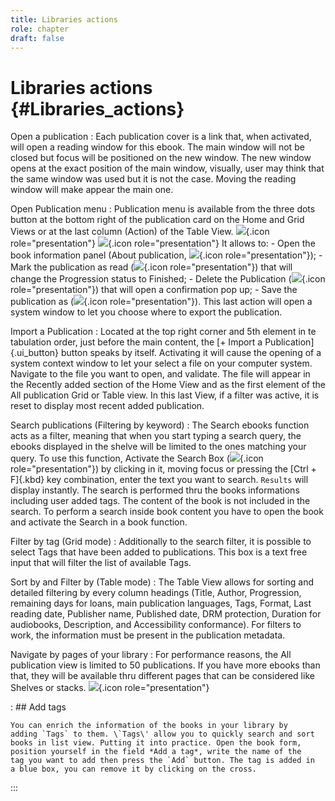 ```yaml
---
title: Libraries actions
role: chapter
draft: false
---
```


# Libraries actions {#Libraries_actions}

Open a publication
:   Each publication cover is a link that, when activated, will open a
    reading window for this ebook. The main window will not be closed
    but focus will be positioned on the new window. The new window opens
    at the exact position of the main window, visually, user may think
    that the same window was used but it is not the case. Moving the
    reading window will make appear the main one.

Open Publication menu
:   Publication menu is available from the three dots button at the
    bottom right of the publication card on the Home and Grid Views or
    at the last column (Action) of the Table View.
    ![](../../resources/images/local_en/th3_library_grid_actions.png){.icon
    role="presentation"}
    ![](../../resources/images/local_en/th3_library_table_actions.png){.icon
    role="presentation"} It allows to:
    -   Open the book information panel (About publication,
        ![](../../resources/images/icons3/info-icon.svg){.icon
        role="presentation"});
    -   Mark the publication as read
        (![](../../resources/images/icons3/doubleCheck-icon.svg){.icon
        role="presentation"}) that will change the Progression status to
        Finished;
    -   Delete the Publication
        (![](../../resources/images/icons3/bin-icon.svg){.icon
        role="presentation"}) that will open a confirmation pop up;
    -   Save the publication as
        (![](../../resources/images/icons3/SaveAs-icon.svg){.icon
        role="presentation"}). This last action will open a system
        window to let you choose where to export the publication.

Import a Publication
:   Located at the top right corner and 5th element in te tabulation
    order, just before the main content, the [+ Import a
    Publication]{.ui_button} button speaks by itself. Activating it will
    cause the opening of a system context window to let your select a
    file on your computer system. Navigate to the file you want to open,
    and validate. The file will appear in the Recently added section of
    the Home View and as the first element of the All publication Grid
    or Table view. In this last View, if a filter was active, it is
    reset to display most recent added publication.

Search publications (Filtering by keyword)
:   The Search ebooks function acts as a filter, meaning that when you
    start typing a search query, the ebooks displayed in the shelve will
    be limited to the ones matching your query. To use this function,
    Activate the Search Box
    (![](../../resources/images/icons3/search-icon.svg){.icon
    role="presentation"}) by clicking in it, moving focus or pressing
    the [Ctrl + F]{.kbd} key combination, enter the text you want to
    search. `Results` will display instantly. The search is performed
    thru the books informations including user added tags. The content
    of the book is not included in the search. To perform a search
    inside book content you have to open the book and activate the
    Search in a book function.

Filter by tag (Grid mode)
:   Additionally to the search filter, it is possible to select Tags
    that have been added to publications. This box is a text free input
    that will filter the list of available Tags.

Sort by and Filter by (Table mode)
:   The Table View allows for sorting and detailed filtering by every
    column headings (Title, Author, Progression, remaining days for
    loans, main publication languages, Tags, Format, Last reading date,
    Publisher name, Published date, DRM protection, Duration for
    audiobooks, Description, and Accessibility conformance). For filters
    to work, the information must be present in the publication
    metadata.

Navigate by pages of your library
:   For performance reasons, the All publication view is limited to 50
    publications. If you have more ebooks than that, they will be
    available thru different pages that can be considered like Shelves
    or stacks.
    ![](../../resources/images/local_en/th3_library_pages.png){.icon
    role="presentation"}

:   ## Add tags

    You can enrich the information of the books in your library by
    adding `Tags` to them. \`Tags\' allow you to quickly search and sort
    books in list view. Putting it into practice. Open the book form,
    position yourself in the field *Add a tag*, write the name of the
    tag you want to add then press the `Add` button. The tag is added in
    a blue box, you can remove it by clicking on the cross.
:::
